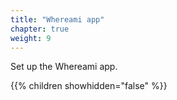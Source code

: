 ```yaml
---
title: "Whereami app"
chapter: true
weight: 9
---
```

Set up the Whereami app.

{{% children showhidden="false" %}}